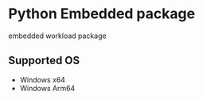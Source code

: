 # Python Embedded package

embedded workload package

## Supported OS

- Windows x64
- Windows Arm64